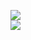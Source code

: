 [![](https://img.shields.io/badge/Made%20With-Github%20Spray-lightgrey.svg?style=for-the-badge&logo=github)](https://github.com/Annihil/github-spray#11758)  
[![](https://i.imgur.com/2DrTn0Z.gif)](https://github.com/Annihil/github-spray)